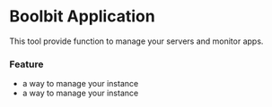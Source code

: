 # Boolbit Application
This tool provide function to manage your servers and monitor apps.  

### Feature
* a way to manage your instance
* a way to manage your instance 
